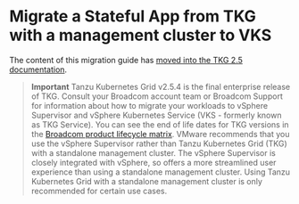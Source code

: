 # Migrate a Stateful App from TKG with a management cluster to VKS

<!-- The source files for the TKGm to TKGS migration doc have moved to https://github.gwd.broadcom.net/TNZ/tkg-docs/tree/main/tkg-2.x-pubs/migrate -->

The content of this migration guide has [moved into the TKG 2.5 documentation](https://techdocs.broadcom.com/us/en/vmware-tanzu/standalone-components/tanzu-kubernetes-grid/2-5/tkg/migrate-tkgs-app-migration.html).

> **Important** Tanzu Kubernetes Grid v2.5.4 is the final enterprise release of TKG. Consult your Broadcom account team or Broadcom Support for information about how to migrate your workloads to vSphere Supervisor and vSphere Kubernetes Service (VKS - formerly known as TKG Service). You can see the end of life dates for TKG versions in the [Broadcom product lifecycle matrix](https://support.broadcom.com/group/ecx/productlifecycle). VMware recommends that you use the vSphere Supervisor rather than Tanzu Kubernetes Grid (TKG) with a standalone management cluster. The vSphere Supervisor is closely integrated with vSphere, so offers a more streamlined user experience than using a standalone management cluster. Using Tanzu Kubernetes Grid with a standalone management cluster is only recommended for certain use cases.